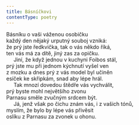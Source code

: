 ```yaml
---
title: Básníčkovi
contentType: poetry
---
```


<section>

Básníku o vaši váženou osobičku  
každý den nějaký urputný souboj vzniká:  
že prý jste ředkvička, tak o vás někdo říká,  
ten vás má za dítě, jiný zas za opičku.  
     Jiní, že když jednou v kuchyni Foibos stál,  
prý jste mu při jednom kýchnutí vyšel ven  
z mozku a dnes prý z vás model byl učiněn  
esíček ke skřipkám, snad aby lépe hrál.  
     Tak mnozí dovedou štědře vás vychválit,  
prý byste mohl největšího zvonu  
Parnasu směle zvučným srdcem být.  
     Já, jenž však po čichu znám vás, i z vašich tónů,  
myslím, že bylo by lépe vás přivěsit  
oslíku z Parnasu za zvonek u ohonu.

</section>
